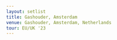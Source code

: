 ```yaml
---
layout: setlist
title: Gashouder, Amsterdam
venue: Gashouder, Amsterdam, Netherlands
tour: EU/UK '23
---
```

